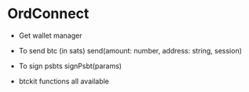 # OrdConnect

- Get wallet manager <WalletManager />

- To send btc (in sats)
send(amount: number, address: string, session)

- To sign psbts
signPsbt(params)

- btckit functions all available
